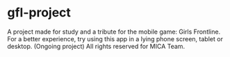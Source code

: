 # gfl-project

A project made for study and a tribute for the mobile game: Girls Frontline. For a better experience, try using this app in a lying phone screen, tablet or desktop. (Ongoing project)
All rights reserved for MICA Team.

